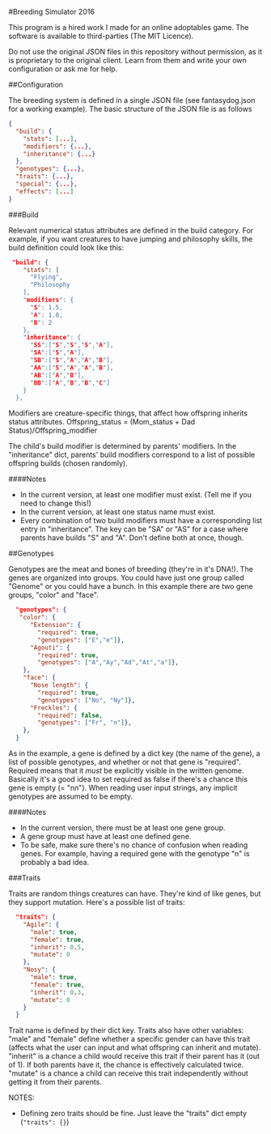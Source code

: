 #Breeding Simulator 2016

This program is a hired work I made for an online adoptables
game. The software is available to third-parties
(The MIT Licence).

Do not use the original JSON files in this repository without
permission, as it is proprietary to the original client.
Learn from them and write your own configuration or ask me
for help.

##Configuration

The breeding system is defined in a single JSON file
(see fantasydog.json for a working example).
The basic structure of the JSON file is as follows

```json
{
  "build": {
    "stats": [...],
    "modifiers": {...},
    "inheritance": {...}
  },
  "genotypes": {...},
  "traits": {...},
  "special": {...},
  "effects": [...]
}
```

###Build

Relevant numerical status attributes are defined in the build category. For example, if you want creatures to have jumping and philosophy skills, the build definition could look like this:

```json
 "build": {
    "stats": [
      "Flying",
      "Philosophy
    ],
    "modifiers": {
      "S": 1.5,
      "A": 1.8,
      "B": 2
    },
    "inheritance": {
      "SS":["S","S","S","A"],
      "SA":["S","A"],
      "SB":["S","A","A","B"],
      "AA":["S","A","A","B"],
      "AB":["A","B"],
      "BB":["A","B","B","C"]
    }
  },
```

Modifiers are creature-specific things, that affect how offspring inherits status attributes. Offspring_status = (Mom_status + Dad Status)/Offspring_modifier

The child's build modifier is determined by parents' modifiers. In the "inheritance" dict, parents' build modifiers correspond to a list of possible offspring builds (chosen randomly).

####Notes
* In the current version, at least one modifier must exist. (Tell me if you need to change this!)
* In the current version, at least one status name must exist.
* Every combination of two build modifiers must have a corresponding list entry in "inheritance". The key can be "SA" or "AS" for a case where parents have builds "S" and "A". Don't define both at once, though.

##Genotypes

Genotypes are the meat and bones of breeding (they're in it's DNA!). The genes are organized into groups. You could have just one group called "Genome" or you could have a bunch.
In this example there are two gene groups, "color" and "face".

```json
  "genotypes": {
   "color": {
      "Extension": {
        "required": true,
        "genotypes": ["E","e"]},
      "Agouti": {
        "required": true,
        "genotypes": ["A","Ay","Ad","At","a"]},
    },
    "face": {
      "Nose length": {
        "required": true,
        "genotypes": ["No", "Ny"]},
      "Freckles": {
        "required": false,
        "genotypes": ["Fr", "n"]},
    },
  }
```

As in the example, a gene is defined by a dict key (the name of the gene), a list of possible genotypes, and whether or not that gene is "required". Required means that it *must* be explicitly visible in the written genome. Basically it's a good idea to set required as false if there's a chance this gene is empty (= "nn"). When reading user input strings, any implicit genotypes are assumed to be empty.

####Notes

* In the current version, there must be at least one gene group.
* A gene group must have at least one defined gene.
* To be safe, make sure there's no chance of confusion when reading genes. For example, having a required gene with the genotype "n" is probably a bad idea.

###Traits

Traits are random things creatures can have. They're kind of like genes, but they support mutation. Here's a possible list of traits:

```json
  "traits": {
    "Agile": {
      "male": true,
      "female": true,
      "inherit": 0.5,
      "mutate": 0
    },
    "Nosy": {
      "male": true,
      "female": true,
      "inherit": 0.3,
      "mutate": 0
    }
  }
```

Trait name is defined by their dict key. Traits also have other variables: "male" and "female" define whether a specific gender can have this trait (affects what the user can input and what offspring can inherit and mutate). "inherit" is a chance a child would receive this trait if their parent has it (out of 1). If both parents have it, the chance is effectively calculated twice. "mutate" is a chance a child can receive this trait independently without getting it from their parents.

NOTES:
* Defining zero traits should be fine. Just leave the "traits" dict empty (`"traits": {}`)
